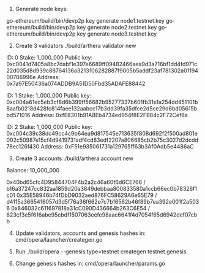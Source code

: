 1. Generate node keys:

go-ethereum/build/bin/devp2p key generate node1.testnet.key
go-ethereum/build/bin/devp2p key generate node2.testnet.key
go-ethereum/build/bin/devp2p key generate node3.testnet.key

2. Create 3 validators
./build/arthera validator new

ID: 0
Stake: 1_000_000
Public key:  0xc0041d7405a8bc7dabf1e397e6689ff09482466aea9d3a716bf1dd4fd971c22d035d8d939c88764136a3213106282887f9005b5addf23af781302a0119400706996e
Address:     0x7a97E50436a074ADDB9A51D50Fbd35ADAFE88442

ID: 1
Stake: 1_000_000
Public key:  0xc004a61ec5eb3cf8d6b399ff56682b95277337b601fb31e1a254dd451101b8aafb0218d428fc814faee132aabcc17b3dd39fa35dfce2d5ce29d6bd05615bbd571016
Address:     0xfE8301b91A8Eb4734ed954f8E2FB84c2F72Cef8a

ID: 2
Stake: 1_000_000
Public key:  0xc004c39c38dc49cc4c9b64ea9d817545e713635f808d692f2f500ad801e002c50987e15cf4d9419731adf4cd83edf2207a806685cb2b75c3027d2dcdd78ec126f430
Address:     0xF51e935061731a129765ff63b3Af0Adb5e4486aC

3. Create 3 accounts
./build/arthera account new

Balance: 10_000_000

0x40bd65cfc4D95844704F4b2a2c46a60f6d6CE766 / b16a37247cc832aa1859d20a3849debbaa800833580a1ccb66ec0b78326f1c01
0x35E58946b74fDbD9032aed876FC58629A6e65E79 / d4115a3665416057d3d5f76a36f662e7c7b16562b46f89b7ea392e001f2a5036
0x846032c611697818a31cC090D436664b263C6E54 / 623cf3e5f616abe95cbdf1507063eefe98aac6641f4d7054f65d6942def07cbb

4. Update validators, accounts and genesis hashes in:
cmd/opera/launcher/creategen.go

5. Run ./build/opera --genesis.type=testnet creategen testnet.genesis

6. Change genesis hashes in:
cmd/opera/launcher/params.go
